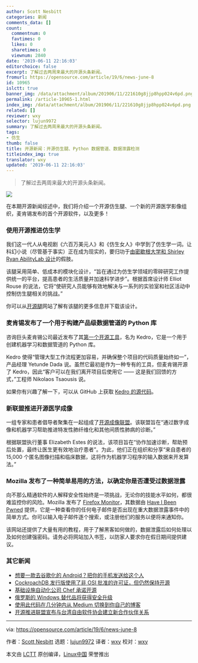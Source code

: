 ```yaml
---
author: Scott Nesbitt
categories: 新闻
comments_data: []
count:
  commentnum: 0
  favtimes: 0
  likes: 0
  sharetimes: 0
  viewnum: 2840
date: '2019-06-11 22:16:03'
editorchoice: false
excerpt: 了解过去两周来最大的开源头条新闻。
fromurl: https://opensource.com/article/19/6/news-june-8
id: 10965
islctt: true
banner_img: /data/attachment/album/201906/11/221610g8jjp8hpp024v6pd.png
permalink: /article-10965-1.html
index_img: /data/attachment/album/201906/11/221610g8jjp8hpp024v6pd.png.thumb.jpg
related: []
reviewer: wxy
selector: lujun9972
summary: 了解过去两周来最大的开源头条新闻。
tags:
- 仿生
thumb: false
title: 开源新闻：开源仿生腿、Python 数据管道、数据泄露检测
titleindex_img: true
translator: wxy
updated: '2019-06-11 22:16:03'
---
```



> 
> 了解过去两周来最大的开源头条新闻。
> 
> 
> 


![](/data/attachment/album/201906/11/221610g8jjp8hpp024v6pd.png)


在本期开源新闻综述中，我们将介绍一个开源仿生腿、一个新的开源医学影像组织，麦肯锡发布的首个开源软件，以及更多！


### 使用开源推进仿生学


我们这一代人从电视剧《六百万美元人》和《仿生女人》中学到了仿生学一词。让科幻小说（尽管基于事实）正在成为现实的，要归功于[由密歇根大学和 Shirley Ryan AbilityLab 设计](https://news.umich.edu/open-source-bionic-leg-first-of-its-kind-platform-aims-to-rapidly-advance-prosthetics/)的假肢。


该腿采用简单、低成本的模块化设计，“旨在通过为仿生学领域的零碎研究工作提供统一的平台，提高患者的生活质量并加速科学进步”。根据首席设计师 Elliot Rouse 的说法，它将“使研究人员能够有效地解决与一系列的实验室和社区活动中控制仿生腿相关的挑战。”


你可以从[开源腿](https://opensourceleg.com/)网站了解有该腿的更多信息并下载该设计。


### 麦肯锡发布了一个用于构建产品级数据管道的 Python 库


咨询巨头麦肯锡公司最近发布了其[第一个开源工具](https://www.information-age.com/kedro-mckinseys-open-source-software-tool-123482991/)，名为 Kedro，它是一个用于创建机器学习和数据管道的 Python 库。


Kedro 使得“管理大型工作流程更加容易，并确保整个项目的代码质量始终如一”，产品经理 Yetunde Dada 说。虽然它最初是作为一种专有的工具，但麦肯锡开源了 Kedro，因此“客户可以在我们离开项目后使用它 —— 这是我们回馈的方式，”工程师 Nikolaos Tsaousis 说。


如果你有兴趣了解一下，可以从 GitHub 上获取 [Kedro 的源代码](https://github.com/quantumblacklabs/kedro)。


### 新联盟推进开源医学成像


一组专家和患者倡导者聚集在一起组成了[开源成像联盟](https://pulmonaryfibrosisnews.com/2019/05/31/international-open-source-imaging-consortium-osic-launched-to-advance-ipf-diagnosis/)。该联盟旨在“通过数字成像和机器学习帮助推进特发性肺纤维化和其他间质性肺病的诊断。”


根据联盟执行董事 Elizabeth Estes 的说法，该项目旨在“协作加速诊断，帮助预后处置，最终让医生更有效地治疗患者”。为此，他们正在组织和分享“来自患者的 15,000 个匿名图像扫描和临床数据，这将作为机器学习程序的输入数据来开发算法。”


### Mozilla 发布了一种简单易用的方法，以确定你是否遭受过数据泄露


向不那么精通软件的人解释安全性始终是一项挑战，无论你的技能水平如何，都很难监控你的风险。Mozilla 发布了 [Firefox Monitor](https://monitor.firefox.com/)，其数据由 [Have I Been Pwned](https://haveibeenpwned.com/) 提供，它是一种查看你的任何电子邮件是否出现在重大数据泄露事件中的简单方式。你可以输入电子邮件逐个搜索，或注册他们的服务以便将来通知你。


该网站还提供了大量有用的教程，用于了解黑客如何做的，数据泄露后如何处理以及如何创建强密码。请务必将网站加入书签，以防家人要求你在假日期间提供建议。


### 其它新闻


* [想要一款去谷歌化的 Android？把你的手机发送给这个人](https://fossbytes.com/want-a-google-free-android-send-your-phone-to-this-guy/)
* [CockroachDB 发行版使用了非 OSI 批准的许可证，但仍然保持开源](https://www.cockroachlabs.com/blog/oss-relicensing-cockroachdb/)
* [基础设施自动化公司 Chef 承诺开源](https://www.infoq.com/news/2019/05/chef-open-source/)
* [俄罗斯的 Windows 替代品将获得安全升级](https://www.nextgov.com/cybersecurity/2019/05/russias-would-be-windows-replacement-gets-security-upgrade/157330/)
* [使用此代码在几分钟内从 Medium 切换到你自己的博客](https://github.com/mathieudutour/medium-to-own-blog)
* [开源推进联盟宣布与台湾自由软件协会建立新合作伙伴关系](https://opensource.org/node/994)




---


via: <https://opensource.com/article/19/6/news-june-8>


作者：[Scott Nesbitt](https://opensource.com/users/scottnesbitt) 选题：[lujun9972](https://github.com/lujun9972) 译者：[wxy](https://github.com/wxy) 校对：[wxy](https://github.com/wxy)


本文由 [LCTT](https://github.com/LCTT/TranslateProject) 原创编译，[Linux中国](https://linux.cn/) 荣誉推出